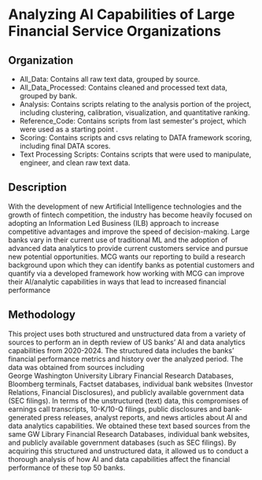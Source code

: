 # Analyzing AI Capabilities of Large Financial Service Organizations

## Organization

* All_Data: Contains all raw text data, grouped by source. 
* All_Data_Processed: Contains cleaned and processed text data, grouped by bank. 
* Analysis: Contains scripts relating to the analysis portion of the project, including clustering, calibration, visualization, and quantitative ranking. 
* Reference_Code: Contains scripts from last semester's project, which were used as a starting point . 
* Scoring: Contains scripts and csvs relating to DATA framework scoring, including final DATA scores. 
* Text Processing Scripts: Contains scripts that were used to manipulate, engineer, and clean raw text data. 

## Description

With the development of new Artificial Intelligence technologies and the growth of fintech competition, 
the industry has become heavily focused on adopting an Information Led Business (ILB) approach to increase 
competitive advantages and improve the speed of decision-making. Large banks vary in their current use of 
traditional ML and the adoption of advanced data analytics to provide current customers service and pursue 
new potential opportunities. MCG wants our reporting to build a research background upon which they can 
identify banks as potential customers and quantify via a developed framework how working with MCG can improve 
their AI/analytic capabilities in ways that lead to increased financial performance

## Methodology

This project uses both structured and unstructured data from a variety of sources to perform an in depth review 
of US banks’ AI and data analytics capabilities from 2020-2024. The structured data includes the banks’ financial 
performance metrics and history over the analyzed period. The data was obtained from sources including  
George Washington University Library Financial Research Databases, Bloomberg terminals, Factset databases, 
individual bank websites (Investor Relations, Financial Disclosures), and publicly available government data 
(SEC filings). In terms of the unstructured (text) data, this compromises of earnings call transcripts, 10-K/10-Q 
filings, public disclosures and bank-generated press releases, analyst reports, and news articles about AI and data 
analytics capabilities. We obtained these text based sources  from the same GW Library Financial Research Databases, 
individual bank websites, and publicly available government databases (such as SEC filings). By acquiring this 
structured and unstructured data, it allowed us to conduct a thorough analysis of how AI and data capabilities affect 
the financial performance of these top 50 banks. 





